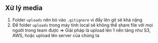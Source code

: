 ## Xử lý media

1. Folder `uploads` nên bỏ vào `.gitignore` vì đẩy lên git sẽ khá nặng
2. Để folder `uploads` trong máy tính local sẽ không thể share file với mọi người trong team được => Giải pháp là upload lên 1 nền tảng như S3, AWS, hoặc upload lên server của chúng ta
